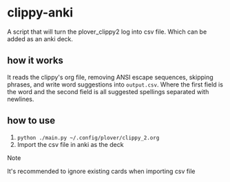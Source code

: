 # clippy-anki

A script that will turn the plover_clippy2 log into csv file.
Which can be added as an anki deck.

## how it works

It reads the clippy's org file, removing ANSI escape sequences, skipping phrases, and write word suggestions into `output.csv`.
Where the first field is the word and the second field is all suggested spellings separated with newlines.

## how to use

1. `python ./main.py ~/.config/plover/clippy_2.org`
2. Import the csv file in anki as the deck

> [!NOTE]
> It's recommended to ignore existing cards when importing csv file
